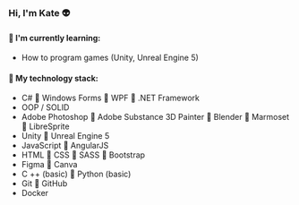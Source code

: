 ### Hi, I'm Kate :alien:

#### :memo: I'm currently learning:
* How to program games (Unity, Unreal Engine 5)

#### :floppy_disk: My technology stack:
* C# :small_blue_diamond: Windows Forms :small_blue_diamond: WPF :small_blue_diamond: .NET Framework                               
* OOP / SOLID
* Adobe Photoshop :small_blue_diamond: Adobe Substance 3D Painter :small_blue_diamond: Blender :small_blue_diamond: Marmoset :small_blue_diamond: LibreSprite
* Unity :small_blue_diamond: Unreal Engine 5
* JavaScript :small_blue_diamond: AngularJS                                                          
* HTML :small_blue_diamond: CSS :small_blue_diamond: SASS :small_blue_diamond: Bootstrap
* Figma :small_blue_diamond: Canva
* C ++ (basic) :small_blue_diamond: Python (basic)
* Git :small_blue_diamond: GitHub
* Docker
